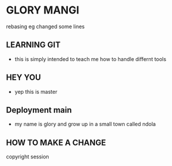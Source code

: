 
# GLORY MANGI
 rebasing eg  changed some lines
## LEARNING GIT
 - this is simply intended to teach me how to handle differnt tools

## HEY YOU
 - yep this is master
## Deployment main
- my name is glory and grow up in a small town called ndola
## HOW TO MAKE A CHANGE

copyright session
